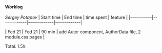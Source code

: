 #### Worklog

*Sergey Potapov*
| Start time  | End time | time spent | feature |
|-----------|-------------|-------------|-------------|

| Fed 21 | Fed 21 | 90 min | add Autor component, AuthorData file, 2 module.css pages |

Total: 1.5h